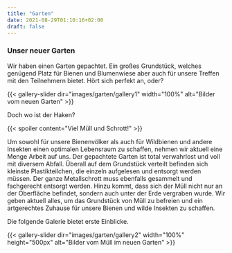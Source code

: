 ```yaml
---
title: "Garten"
date: 2021-08-29T01:10:16+02:00
draft: false
---
```


### Unser neuer Garten

Wir haben einen Garten gepachtet. Ein großes Grundstück, welches genügend Platz für Bienen und Blumenwiese aber auch für unsere Treffen mit den Teilnehmern bietet. Hört sich perfekt an, oder?

{{< gallery-slider dir="images/garten/gallery1" width="100%" alt="Bilder vom neuen Garten" >}}

Doch wo ist der Haken?

{{< spoiler content="Viel Müll und Schrott!" >}}

Um sowohl für unsere Bienenvölker als auch für Wildbienen und andere Insekten einen optimalen Lebensraum zu schaffen, nehmen wir aktuell eine Menge Arbeit auf uns. Der gepachtete Garten ist total verwahrlost und voll mit diversem Abfall. Überall auf dem Grundstück verteilt befinden sich kleinste Plastikteilchen, die einzeln aufgelesen und entsorgt werden müssen. Der ganze Metallschrott muss ebenfalls gesammelt und fachgerecht entsorgt werden. Hinzu kommt, dass sich der Müll nicht nur an der Oberfläche befindet, sondern auch unter der Erde vergraben wurde. Wir geben aktuell alles, um das Grundstück von Müll zu befreien und ein artgerechtes Zuhause für unsere Bienen und wilde Insekten zu schaffen. 


Die folgende Galerie bietet erste Einblicke.

{{< gallery-slider dir="images/garten/gallery2" width="100%" height="500px" alt="Bilder vom Müll im neuen Garten" >}}